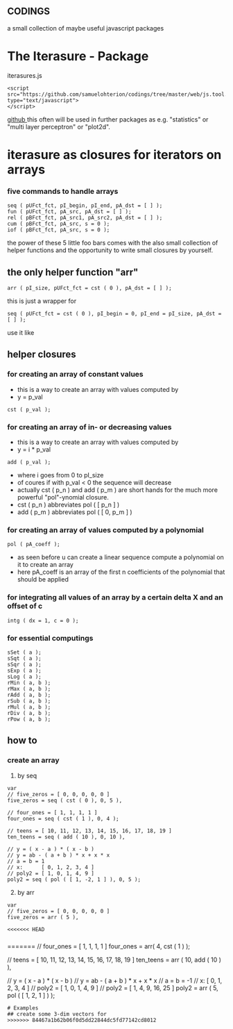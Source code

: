 ## CODINGS

a small collection of maybe useful javascript packages

# The Iterasure - Package
iterasures.js
```
<script src="https://github.com/samuelohterion/codings/tree/master/web/js.tool.box/iterasures.js" type="text/javascript">
</script>
```
[ github ]("https://github.com/samuelohterion/codings/tree/master/web/js.tool.box/iterasures.js")
this often will be used in further packages as e.g. "statistics" or "multi layer perceptron" or "plot2d".
# iterasure as closures for iterators on arrays
### five commands to handle arrays
```
seq ( pUFct_fct, pI_begin, pI_end, pA_dst = [ ] );
fun ( pUFct_fct, pA_src, pA_dst = [ ] );
rel ( pBFct_fct, pA_src1, pA_src2, pA_dst = [ ] );
cum ( pBFct_fct, pA_src, s = 0 );
iof ( pBFct_fct, pA_src, s = 0 );
```
the power of these 5 little foo bars comes with the also small collection of helper functions and the opportunity to write small closures by yourself.
## the only helper function "arr"
```
arr ( pI_size, pUFct_fct = cst ( 0 ), pA_dst = [ ] );
```
this is just a wrapper for
```
seq ( pUFct_fct = cst ( 0 ), pI_begin = 0, pI_end = pI_size, pA_dst = [ ] );
```
use it like


## helper closures
### for creating an array of constant values
- this is a way to create an array with values computed by
- y = p_val
```
cst ( p_val );
```
### for creating an array of in- or decreasing values
- this is a way to create an array with values computed by
- y = i * p_val
```
add ( p_val );
```
- where i goes from 0 to pI_size
- of coures if with p_val < 0 the sequence will decrease
- actually cst ( p_n ) and add ( p_m ) are short hands for the much more powerful "pol"-ynomial closure.
- cst ( p_n ) abbreviates pol ( [ p_n ] )
- add ( p_m ) abbreviates pol ( [ 0, p_m ] )

### for creating an array of values computed by a polynomial
```
pol ( pA_coeff );
```
- as seen before u can create a linear sequence compute a polynomial on it to create an array
- here pA_coeff is an array of the first n coefficients of the polynomial that should be applied

### for integrating all values of an array by a certain delta X and an offset of c
```
intg ( dx = 1, c = 0 );
```
### for essential computings

```
sSet ( a );
sSqt ( a );
sSqr ( a );
sExp ( a );
sLog ( a );
rMin ( a, b );
rMax ( a, b );
rAdd ( a, b );
rSub ( a, b );
rMul ( a, b );
rDiv ( a, b );
rPow ( a, b );
```

## how to
### create an array

1. by seq


```
var
// five_zeros = [ 0, 0, 0, 0, 0 ]
five_zeros = seq ( cst ( 0 ), 0, 5 ),

// four_ones = [ 1, 1, 1, 1 ]
four_ones = seq ( cst ( 1 ), 0, 4 );

// teens = [ 10, 11, 12, 13, 14, 15, 16, 17, 18, 19 ]
ten_teens = seq ( add ( 10 ), 0, 10 ),

// y = ( x - a ) * ( x - b )
// y = ab - ( a + b ) * x + x * x
// a = b = 1
// x:      [ 0, 1, 2, 3, 4 ]
// poly2 = [ 1, 0, 1, 4, 9 ]
poly2 = seq ( pol ( [ 1, -2, 1 ] ), 0, 5 );

```

2. by arr


```
var
// five_zeros = [ 0, 0, 0, 0, 0 ]
five_zeros = arr ( 5 ),

<<<<<<< HEAD
```

###
=======
// four_ones = [ 1, 1, 1, 1 ]
four_ones = arr( 4, cst ( 1 ) );

// teens = [ 10, 11, 12, 13, 14, 15, 16, 17, 18, 19 ]
ten_teens = arr ( 10, add ( 10 ) ),

// y = ( x - a ) * ( x - b )
// y = ab - ( a + b ) * x + x * x
// a = b = -1
// x:      [ 0, 1, 2, 3, 4 ]
// poly2 = [ 1, 0, 1, 4, 9 ]
// poly2 = [ 1, 4, 9, 16, 25 ]
poly2 = arr ( 5, pol ( [ 1, 2, 1 ] ) );
```
# Examples
## create some 3-dim vectors for 
>>>>>>> 84467a1b62b06f0d5dd22844dc5fd77142cd8012
